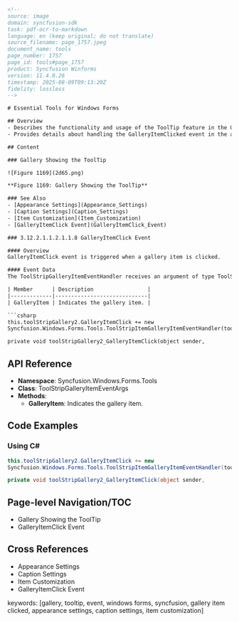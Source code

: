 ```html
<!-- 
source: image
domain: syncfusion-sdk
task: pdf-ocr-to-markdown
language: en (keep original; do not translate)
source_filename: page_1757.jpeg
document_name: tools
page_number: 1757
page_id: tools#page_1757
product: Syncfusion Winforms
version: 11.4.0.26
timestamp: 2025-08-09T09:13:20Z
fidelity: lossless
-->

# Essential Tools for Windows Forms

## Overview
- Describes the functionality and usage of the ToolTip feature in the Gallery control.
- Provides details about handling the GalleryItemClicked event in the application.

## Content

### Gallery Showing the ToolTip

![Figure 1169](2d65.png)

**Figure 1169: Gallery Showing the ToolTip**

### See Also
- [Appearance Settings](Appearance_Settings)
- [Caption Settings](Caption_Settings)
- [Item Customization](Item_Customization)
- [GalleryItemClick Event](GalleryItemClick_Event)

### 3.12.2.1.1.2.1.1.8 GalleryItemClick Event

#### Overview
GalleryItemClick event is triggered when a gallery item is clicked.

#### Event Data
The ToolStripGalleryItemEventHandler receives an argument of type ToolStripGalleryItemEventArgs, containing data related to this event. The following ToolStripGalleryItemEventArgs members provide information specific to this event:

| Member      | Description                 |
|-------------|-----------------------------|
| GalleryItem | Indicates the gallery item. |

```csharp
this.toolStripGallery2.GalleryItemClick += new
Syncfusion.Windows.Forms.Tools.ToolStripItemGalleryItemEventHandler(toolStripGallery2_GalleryItemClick);

private void toolStripGallery2_GalleryItemClick(object sender,
```

## API Reference
- **Namespace**: Syncfusion.Windows.Forms.Tools
- **Class**: ToolStripGalleryItemEventArgs
- **Methods**:
  - **GalleryItem**: Indicates the gallery item.

## Code Examples

### Using C#
```csharp
this.toolStripGallery2.GalleryItemClick += new
Syncfusion.Windows.Forms.Tools.ToolStripItemGalleryItemEventHandler(toolStripGallery2_GalleryItemClick);

private void toolStripGallery2_GalleryItemClick(object sender,
```

## Page-level Navigation/TOC
- Gallery Showing the ToolTip
- GalleryItemClick Event

## Cross References
- Appearance Settings
- Caption Settings
- Item Customization
- GalleryItemClick Event

<!-- tags: [windows-forms, tooltip, gallery, event-handling, syncfusion-windowsforms] -->
keywords: [gallery, tooltip, event, windows forms, syncfusion, gallery item clicked, appearance settings, caption settings, item customization]
```
```